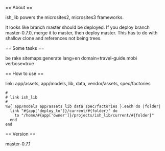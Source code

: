 
== About ==

ish_lib powers the microsites2, microsites3 frameworks.

It looks like branch master should be deployed. If you deploy branch master-0.7.0, merge it to master, then deploy master.
This has to do with shallow clone and references not being trees.

== Some tasks ==

be rake sitemaps:generate lang=en domain=travel-guide.mobi verbose=true

== How to use ==

link: app/assets, app/models, lib, data, vendor/assets, spec/factories

    #
    # link ish_lib
    #
    %w{ app/models app/assets lib data spec/factories }.each do |folder|
      link "#{app['deploy_to']}/current/#{folder}" do
        to "/home/#{app['owner']}/projects/ish_lib/current/#{folder}"
      end
    end

== Version ==

master-0.7.1

